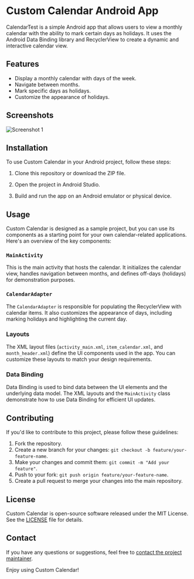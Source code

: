 # Custom Calendar Android App

CalendarTest is a simple Android app that allows users to view a monthly calendar with the ability to mark certain days as holidays. It uses the Android Data Binding library and RecyclerView to create a dynamic and interactive calendar view.

## Features

- Display a monthly calendar with days of the week.
- Navigate between months.
- Mark specific days as holidays.
- Customize the appearance of holidays.

## Screenshots

![Screenshot 1](/screenshots/screenshot1.png)


## Installation

To use Custom Calendar in your Android project, follow these steps:

1. Clone this repository or download the ZIP file.

2. Open the project in Android Studio.

3. Build and run the app on an Android emulator or physical device.

## Usage

Custom Calendar is designed as a sample project, but you can use its components as a starting point for your own calendar-related applications. Here's an overview of the key components:

### `MainActivity`

This is the main activity that hosts the calendar. It initializes the calendar view, handles navigation between months, and defines off-days (holidays) for demonstration purposes.

### `CalendarAdapter`

The `CalendarAdapter` is responsible for populating the RecyclerView with calendar items. It also customizes the appearance of days, including marking holidays and highlighting the current day.

### Layouts

The XML layout files (`activity_main.xml`, `item_calendar.xml`, and `month_header.xml`) define the UI components used in the app. You can customize these layouts to match your design requirements.

### Data Binding

Data Binding is used to bind data between the UI elements and the underlying data model. The XML layouts and the `MainActivity` class demonstrate how to use Data Binding for efficient UI updates.

## Contributing

If you'd like to contribute to this project, please follow these guidelines:

1. Fork the repository.
2. Create a new branch for your changes: `git checkout -b feature/your-feature-name`.
3. Make your changes and commit them: `git commit -m "Add your feature"`.
4. Push to your fork: `git push origin feature/your-feature-name`.
5. Create a pull request to merge your changes into the main repository.

## License

Custom Calendar is open-source software released under the MIT License. See the [LICENSE](/LICENSE) file for details.

## Contact

If you have any questions or suggestions, feel free to [contact the project maintainer](mailto:batoolalshwiki4555@gmail.com).

Enjoy using Custom Calendar!

